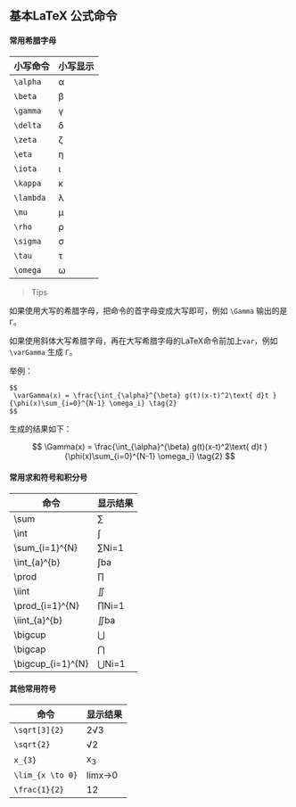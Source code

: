 <script type="text/javascript" src="http://localhost/MathJax/latest.js?config=default"></script>

## 基本LaTeX 公式命令

#### 常用希腊字母

小写命令  |  小写显示
-|-
`\alpha`  | α
`\beta`   | β
`\gamma`  | γ
`\delta`  | δ
`\zeta`   | ζ
`\eta`    | η
`\iota`   | ι
`\kappa`  | κ
`\lambda` | λ
`\mu`     | μ
`\rho`    | ρ
`\sigma`  | σ
`\tau`    | τ
`\omega`  | ω

> Tips 

如果使用大写的希腊字母，把命令的首字母变成大写即可，例如 `\Gamma` 输出的是 `Γ`。

如果使用斜体大写希腊字母，再在大写希腊字母的LaTeX命令前加上`var`，例如`\varGamma` 生成 `Γ`。

举例：
```
$$
 \varGamma(x) = \frac{\int_{\alpha}^{\beta} g(t)(x-t)^2\text{ d}t }{\phi(x)\sum_{i=0}^{N-1} \omega_i} \tag{2}
$$
```
生成的结果如下： 

$$
 \Gamma(x) = \frac{\int_{\alpha}^{\beta} g(t)(x-t)^2\text{ d}t }{\phi(x)\sum_{i=0}^{N-1} \omega_i} \tag{2}
$$

####  常用求和符号和积分号

命令 | 显示结果
-|-
\sum   |  ∑
\int   |  ∫
\sum_{i=1}^{N}  | ∑Ni=1
\int_{a}^{b}   |  ∫ba
\prod  |  ∏
\iint   | ∬
\prod_{i=1}^{N} | ∏Ni=1
\iint_{a}^{b}   | ∬ba
\bigcup | ⋃
\bigcap  |⋂
\bigcup_{i=1}^{N}  |  ⋃Ni=1

####  其他常用符号

命令 | 显示结果
-|-
`\sqrt[3]{2}` | 2√3
`\sqrt{2}`    | √2
`x_{3}`  |  x<sub>3</sub>
`\lim_{x \to 0}` |  limx→0
`\frac{1}{2}` | 12